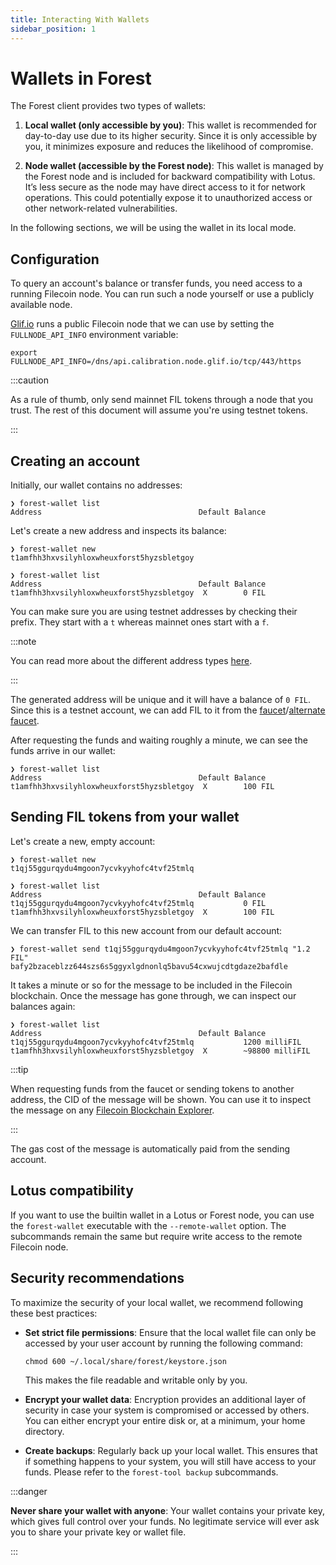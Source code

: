 ```yaml
---
title: Interacting With Wallets
sidebar_position: 1
---
```


# Wallets in Forest

The Forest client provides two types of wallets:

1. **Local wallet (only accessible by you)**: This wallet is recommended for day-to-day use due to its higher security. Since it is only accessible by you, it minimizes exposure and reduces the likelihood of compromise.

2. **Node wallet (accessible by the Forest node)**: This wallet is managed by the Forest node and is included for backward compatibility with Lotus. It’s less secure as the node may have direct access to it for network operations. This could potentially expose it to unauthorized access or other network-related vulnerabilities.

In the following sections, we will be using the wallet in its local mode.

## Configuration

To query an account's balance or transfer funds, you need access to a running Filecoin node. You can run such a node yourself or use a publicly available node.

[Glif.io](https://www.glif.io/en) runs a public Filecoin node that we can use by setting the `FULLNODE_API_INFO` environment variable:

```shell
export FULLNODE_API_INFO=/dns/api.calibration.node.glif.io/tcp/443/https
```

:::caution

As a rule of thumb, only send mainnet FIL tokens through a node that you trust.
The rest of this document will assume you're using testnet tokens.

:::

## Creating an account

Initially, our wallet contains no addresses:

```shell
❯ forest-wallet list
Address                                   Default Balance
```

Let's create a new address and inspects its balance:

```shell
❯ forest-wallet new
t1amfhh3hxvsilyhloxwheuxforst5hyzsbletgoy
```

```shell
❯ forest-wallet list
Address                                   Default Balance
t1amfhh3hxvsilyhloxwheuxforst5hyzsbletgoy  X        0 FIL
```

You can make sure you are using testnet addresses by checking their prefix. They start with a `t` whereas mainnet ones start with a `f`.

:::note

You can read more about the different address types [here](https://docs.filecoin.io/smart-contracts/filecoin-evm-runtime/address-types).

:::

The generated address will be unique and it will have a balance of `0 FIL`.
Since this is a testnet account, we can add FIL to it from the [faucet](https://faucet.calibnet.chainsafe-fil.io/funds.html)/[alternate faucet](https://faucet.triangleplatform.com/filecoin/calibration).

After requesting the funds and waiting roughly a minute, we can see the funds arrive in our wallet:

```shell
❯ forest-wallet list
Address                                   Default Balance
t1amfhh3hxvsilyhloxwheuxforst5hyzsbletgoy  X        100 FIL
```

## Sending FIL tokens from your wallet

Let's create a new, empty account:

```shell
❯ forest-wallet new
t1qj55ggurqydu4mgoon7ycvkyyhofc4tvf25tmlq

❯ forest-wallet list
Address                                   Default Balance
t1qj55ggurqydu4mgoon7ycvkyyhofc4tvf25tmlq           0 FIL
t1amfhh3hxvsilyhloxwheuxforst5hyzsbletgoy  X        100 FIL
```

We can transfer FIL to this new account from our default account:

```shell
❯ forest-wallet send t1qj55ggurqydu4mgoon7ycvkyyhofc4tvf25tmlq "1.2 FIL"
bafy2bzaceblzz644szs6s5ggyxlgdnonlq5bavu54cxwujcdtgdaze2bafdle
```

It takes a minute or so for the message to be included in the Filecoin blockchain. Once the message has gone through, we can inspect our balances again:

```shell
❯ forest-wallet list
Address                                   Default Balance
t1qj55ggurqydu4mgoon7ycvkyyhofc4tvf25tmlq           1200 milliFIL
t1amfhh3hxvsilyhloxwheuxforst5hyzsbletgoy  X        ~98800 milliFIL
```

:::tip

When requesting funds from the faucet or sending tokens to another address, the CID of the message will be shown. You can use it to inspect the message on any [Filecoin Blockchain Explorer](https://docs.filecoin.io/networks/calibration/explorers).

:::

The gas cost of the message is automatically paid from the sending account.

## Lotus compatibility

If you want to use the builtin wallet in a Lotus or Forest node, you can use the `forest-wallet` executable with the `--remote-wallet` option. The subcommands remain the same but require write access to the remote Filecoin node.

## Security recommendations

To maximize the security of your local wallet, we recommend following these best practices:

- **Set strict file permissions**: Ensure that the local wallet file can only be accessed by your user account by running the following command:

  ```shell
  chmod 600 ~/.local/share/forest/keystore.json
  ```

  This makes the file readable and writable only by you.

- **Encrypt your wallet data**: Encryption provides an additional layer of security in case your system is compromised or accessed by others. You can either encrypt your entire disk or, at a minimum, your home directory.

- **Create backups**: Regularly back up your local wallet. This ensures that if something happens to your system, you will still have access to your funds.
  Please refer to the `forest-tool backup` subcommands.

:::danger

**Never share your wallet with anyone**: Your wallet contains your private key, which gives full control over your funds. No legitimate service will ever ask you to share your private key or wallet file.

:::
